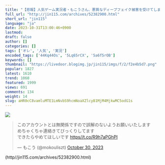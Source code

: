 ```yaml
---
title: "【悲報】人気ゲーム実況者・もこうさん、悪質なディープフェイク被害を受けてしまう・・・ "
full_url: "http://jin115.com/archives/52382900.html"
short_url: "jin115"
language: "ja"
date: 2023-10-31T13:00:46+0900
lastmod: 
draft: false
author: []
categories: []
tags: ['オレ', '人気', '実況']
encoded_tags: ['44Kq44Os', '5Lq65rCX', '5a6f5rOB']
keywords: []
thumbnail: "https://livedoor.blogimg.jp/jin115/imgs/f/2/f2e4b5d7.png"
popular: 1827
latest: 1610
trend: 1060
featured: 1999
views: 691
comments: 134
weight: 14
slug: aHR0cC8vamluMTE1LmNvbS9hcmNoaXZlcy81MjM4MjkwMC5odG1s
---
```


![](https://livedoor.blogimg.jp/jin115/imgs/f/2/f2e4b5d7.png)

<blockquote class='twitter-tweet'><p lang='ja' dir='ltr'>このアカウントとは無関係ですので誤解のないようお願いいたします<br>めちゃくちゃ連絡きてびっくりしてます<br>できたらやめてほしいです <a href='https//t.co/R9h7aPGhPI'>https//t.co/R9h7aPGhPI</a></p>— もこう (@mokouliszt) <a href='https//twitter.com/mokouliszt/status/1718905038175920604?ref_src=twsrc%5Etfw'>October 30, 2023</a></blockquote> 

(http//jin115.com/archives/52382900.html)

